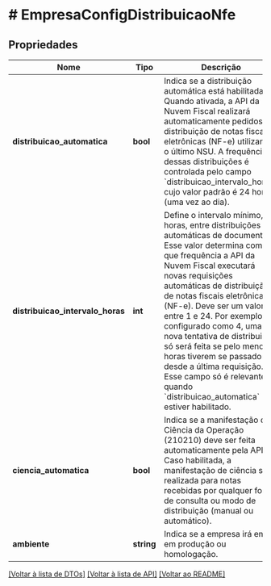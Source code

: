 # # EmpresaConfigDistribuicaoNfe

## Propriedades

Nome | Tipo | Descrição | Comentários
------------ | ------------- | ------------- | -------------
**distribuicao_automatica** | **bool** | Indica se a distribuição automática está habilitada.    Quando ativada, a API da Nuvem Fiscal realizará automaticamente pedidos de  distribuição de notas fiscais eletrônicas (NF-e) utilizando o último NSU.    A frequência dessas distribuições é controlada pelo campo &#x60;distribuicao_intervalo_horas&#x60;,  cujo valor padrão é 24 horas (uma vez ao dia). | [optional] [default to false]
**distribuicao_intervalo_horas** | **int** | Define o intervalo mínimo, em horas, entre distribuições automáticas de documentos.    Esse valor determina com que frequência a API da Nuvem Fiscal executará novas  requisições automáticas de distribuição de notas fiscais eletrônicas (NF-e).    Deve ser um valor entre 1 e 24. Por exemplo, se configurado como 4, uma nova  tentativa de distribuição só será feita se pelo menos 4 horas tiverem se passado  desde a última requisição.    Esse campo só é relevante quando &#x60;distribuicao_automatica&#x60; estiver habilitado. | [optional]
**ciencia_automatica** | **bool** | Indica se a manifestação de Ciência da Operação (210210) deve ser feita  automaticamente pela API.    Caso habilitada, a manifestação de ciência será realizada para notas  recebidas por qualquer forma de consulta ou modo de distribuição (manual ou automático). | [optional] [default to false]
**ambiente** | **string** | Indica se a empresa irá emitir em produção ou homologação. |

[[Voltar à lista de DTOs]](../../README.md#models) [[Voltar à lista de API]](../../README.md#endpoints) [[Voltar ao README]](../../README.md)
